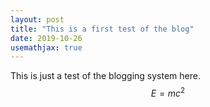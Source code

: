 ```yaml
---
layout: post
title: "This is a first test of the blog"
date: 2019-10-26
usemathjax: true
---
```


This is just a test of the blogging system here.
$$E = mc^2$$
